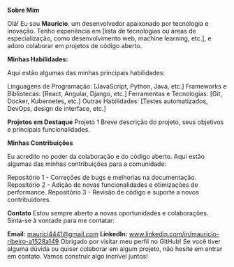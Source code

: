 **Sobre Mim**

Olá! Eu sou **Mauricio**, um desenvolvedor apaixonado por tecnologia e inovação. Tenho experiência em [lista de tecnologias ou áreas de especialização, como desenvolvimento web, machine learning, etc.], e adoro colaborar em projetos de código aberto.

**Minhas Habilidades:**

Aqui estão algumas das minhas principais habilidades:

Linguagens de Programação: [JavaScript, Python, Java, etc.]
Frameworks e Bibliotecas: [React, Angular, Django, etc.]
Ferramentas e Tecnologias: [Git, Docker, Kubernetes, etc.]
Outras Habilidades: [Testes automatizados, DevOps, design de interface, etc.]

**Projetos em Destaque**
Projeto 1
Breve descrição do projeto, seus objetivos e principais funcionalidades.

**Minhas Contribuições**

Eu acredito no poder da colaboração e do código aberto. Aqui estão algumas das minhas contribuições para a comunidade:

Repositório 1 - Correções de bugs e melhorias na documentação.
Repositório 2 - Adição de novas funcionalidades e otimizações de performance.
Repositório 3 - Revisão de código e suporte a novos contribuidores.

**Contato**
Estou sempre aberto a novas oportunidades e colaborações. Sinta-se à vontade para me contatar:

**Email:** maurici4441@gmail.com
**LinkedIn:** www.linkedin.com/in/mauricio-ribeiro-a1528a149
Obrigado por visitar meu perfil no GitHub! Se você tiver alguma dúvida ou quiser colaborar em algum projeto, não hesite em entrar em contato. Vamos construir algo incrível juntos!

